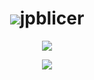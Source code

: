 <h1 align="center"><img src="https://web.archive.org/web/20020221004230/http://geocities.com:80/charlamagne.geo/TuxProgramming.gif">jpblicer</h1>


<p align="center">
  <a href="https://skillicons.dev">
    <img src="https://skillicons.dev/icons?i=linux,bash,emacs,vim" />
  </a>
</p>

<p align="center">
  <a href="https://skillicons.dev">
    <img src="https://skillicons.dev/icons?i=ruby,javascript,python,go" />
  </a>
</p>





<!--
**jpblicer/jpblicer** is a ✨ _special_ ✨ repository because its `README.md` (this file) appears on your GitHub profile.

Here are some ideas to get you started:

- 🔭 I’m currently working on ...
- 🌱 I’m currently learning ...
- 👯 I’m looking to collaborate on ...
- 🤔 I’m looking for help with ...
- 💬 Ask me about ...
- 📫 How to reach me: ...
- 😄 Pronouns: ...
- ⚡ Fun fact: ...
-->
